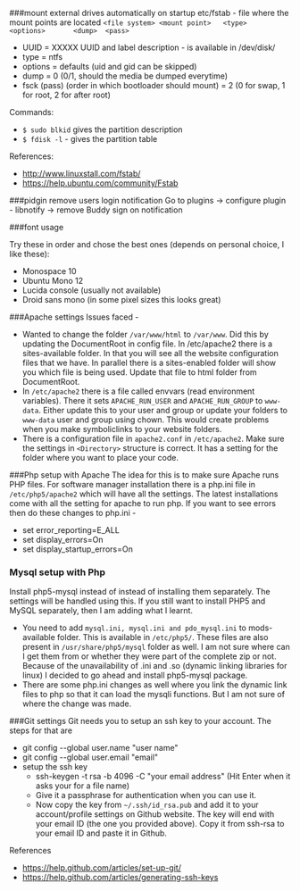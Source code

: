 ###mount external drives automatically on startup
etc/fstab - file where the mount points are located
`<file system> <mount point>   <type>  <options>       <dump>  <pass>`

* UUID = XXXXX 
UUID and label description - is available in /dev/disk/
* type  = ntfs    
* options = defaults (uid and gid can be skipped)
* dump = 0 (0/1, should the media be dumped everytime)      
* fsck (pass) (order in which bootloader should mount) = 2 (0 for swap, 1 for root, 2 for after root)

Commands:

* `$ sudo blkid` gives the partition description
* `$ fdisk -l` - gives the partition table 

References:

* http://www.linuxstall.com/fstab/
* https://help.ubuntu.com/community/Fstab

###pidgin remove users login notification
Go to plugins -> configure plugin - libnotify -> remove Buddy sign on notification

###font usage

Try these in order and chose the best ones (depends on personal choice, I like these):

* Monospace 10
* Ubuntu Mono 12
* Lucida console (usually not available)
* Droid sans mono (in some pixel sizes this looks great)

###Apache settings
Issues faced - 

* Wanted to change the folder `/var/www/html` to `/var/www`. Did this by updating the DocumentRoot in config file. In /etc/apache2 there is a sites-available folder. In that you will see all the website configuration files that we have. In parallel there is a sites-enabled folder will show you which file is being used. Update that file to html folder from DocumentRoot.
* In `/etc/apache2` there is a file called envvars (read environment variables). There it sets `APACHE_RUN_USER` and `APACHE_RUN_GROUP` to `www-data`. Either update this to your user and group or update your folders to `www-data` user and group using chown. This would create problems when you make symboliclinks to your website folders.
* There is a configuration file in `apache2.conf` in `/etc/apache2`. Make sure the settings in `<Directory>` structure is correct. It has a setting for the folder where you want to place your code.

###Php setup with Apache
The idea for this is to make sure Apache runs PHP files. For software manager installation there is a php.ini file in `/etc/php5/apache2` which will have all the settings. The latest installations come with all the setting for apache to run php. If you want to see errors then do these changes to php.ini - 

* set error_reporting=E_ALL
* set display_errors=On
* set display_startup_errors=On

### Mysql setup with Php
Install php5-mysql instead of instead of installing them separately. The settings will be handled using this. If you still want to install PHP5 and MySQL separately, then I am adding what I learnt.

* You need to add `mysql.ini, mysql.ini and pdo_mysql.ini` to mods-available folder. This is available in `/etc/php5/`. These files are also present in `/usr/share/php5/mysql` folder as well. I am not sure where can I get them from or whether they were part of the complete zip or not. Because of the unavailability of .ini and .so (dynamic linking libraries for linux) I decided to go ahead and install php5-mysql package.
* There are some php.ini changes as well where you link the dynamic link files to php so that it can load the mysqli functions. But I am not sure of where the change was made.

###Git settings
Git needs you to setup an ssh key to your account. The steps for that are 

* git config --global user.name "user name"
* git config --global user.email "email"
* setup the ssh key
	- ssh-keygen -t rsa -b 4096 -C "your email address" (Hit Enter when it asks your for a file name)
	- Give it a passphrase for authentication when you can use it.
	- Now copy the key from `~/.ssh/id_rsa.pub` and add it to your account/profile settings on Github website. The key will end with your email ID (the one you provided above). Copy it from ssh-rsa to your email ID and paste it in Github.  

References 

* https://help.github.com/articles/set-up-git/
* https://help.github.com/articles/generating-ssh-keys